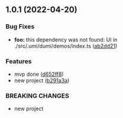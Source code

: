 ## 1.0.1 (2022-04-20)

### Bug Fixes

- **foo:** this dependency was not found: UI in ./src/.umi/dumi/demos/index.ts ([ab2dd21](https://github.com/orejs/UI/commit/ab2dd21d0ed9439ccdebc9169d26fff49b24cc0c))

### Features

- mvp done ([d652ff8](https://github.com/orejs/UI/commit/d652ff8340483002c362deed9ac3aba03cc54120))
- new project ([b291a3a](https://github.com/orejs/UI/commit/b291a3a93c58e53c90b3b14f435a49de4f0d9580))

### BREAKING CHANGES

- new project

